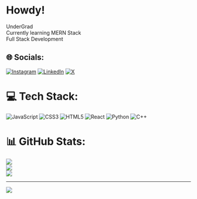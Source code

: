 #  Howdy!
 UnderGrad<br/> Currently learning MERN Stack<br> Full Stack Development


## 🌐 Socials:
[![Instagram](https://img.shields.io/badge/Instagram-%23E4405F.svg?logo=Instagram&logoColor=white)](https://www.instagram.com/tanishxrma) [![LinkedIn](https://img.shields.io/badge/LinkedIn-%230077B5.svg?logo=linkedin&logoColor=white)](https://www.linkedin.com/in/tanish-sharma-b74895250) [![X](https://img.shields.io/badge/X-black.svg?logo=X&logoColor=white)](https://x.com/tanishs26?t=hPAbKEl8aCpK9WWBucdprg&s=08) 
 
# 💻 Tech Stack:
![JavaScript](https://img.shields.io/badge/javascript-%23323330.svg?style=for-the-badge&logo=javascript&logoColor=%23F7DF1E) ![CSS3](https://img.shields.io/badge/css3-%231572B6.svg?style=for-the-badge&logo=css3&logoColor=white) ![HTML5](https://img.shields.io/badge/html5-%23E34F26.svg?style=for-the-badge&logo=html5&logoColor=white) ![React](https://img.shields.io/badge/react-%2320232a.svg?style=for-the-badge&logo=react&logoColor=%2361DAFB) ![Python](https://img.shields.io/badge/python-3670A0?style=for-the-badge&logo=python&logoColor=ffdd54) ![C++](https://img.shields.io/badge/c++-%2300599C.svg?style=for-the-badge&logo=c%2B%2B&logoColor=white)
# 📊 GitHub Stats:
![](https://github-readme-stats.vercel.app/api?username=tanishs26&theme=dark&hide_border=false&include_all_commits=false&count_private=false)<br/>
![](https://github-readme-streak-stats.herokuapp.com/?user=tanishs26&theme=dark&hide_border=false)<br/>
![](https://github-readme-stats.vercel.app/api/top-langs/?username=tanishs26&theme=dark&hide_border=false&include_all_commits=false&count_private=false&layout=compact)

---
[![](https://visitcount.itsvg.in/api?id=tanishs26&icon=5&color=1)](https://visitcount.itsvg.in)


